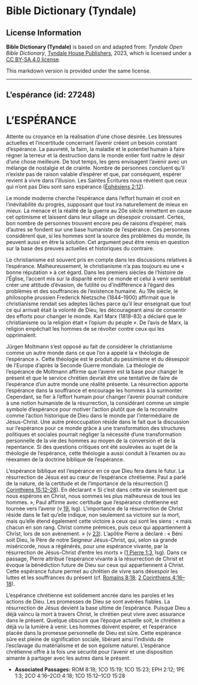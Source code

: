 # Bible Dictionary (Tyndale)

## License Information

**Bible Dictionary (Tyndale)** is based on and adapted from: _Tyndale Open Bible Dictionary_, [Tyndale House Publishers](https://tyndaleopenresources.com/), 2023, which is licensed under a [CC BY-SA 4.0 license](https://creativecommons.org/licenses/by-sa/4.0/legalcode.en).

This markdown version is provided under the same license.



--------------------------------

## L’espérance (id: 27248)

L’ESPÉRANCE
===========

Attente ou croyance en la réalisation d’une chose désirée. Les blessures actuelles et l’incertitude concernant l’avenir créent un besoin constant d’espérance. La pauvreté, la faim, la maladie et le potentiel humain à faire régner la terreur et la destruction dans le monde entier font naitre le désir d’une chose meilleure. De tout temps, les gens envisagent l’avenir avec un mélange de nostalgie et de crainte. Nombre de personnes concluent qu’il n’existe pas de raison valable d’espérer et que, par conséquent, espérer revient à vivre dans l’illusion. Les Saintes Écritures nous révèlent que ceux qui n’ont pas Dieu sont sans espérance ([Éphésiens 2:12](https://ref.ly/Eph2:12)).

Le monde moderne cherche l’espérance dans l’effort humain et croit en l’inévitabilité du progrès, supposant que tout ira naturellement de mieux en mieux. La menace et la réalité de la guerre au 20e siècle remettent en cause cet optimisme et laissent dans leur sillage un désespoir croissant. Certes, bon nombre de personnes trouvent encore peu de raisons d’espérer, mais d’autres se fondent sur une base humaniste de l’espérance. Ces personnes considèrent que, si les hommes sont la source des problèmes du monde, ils peuvent aussi en être la solution. Cet argument peut être remis en question sur la base des preuves actuelles et historiques du contraire.

Le christianisme est souvent pris en compte dans les discussions relatives à l’espérance. Malheureusement, le christianisme n’a pas toujours eu une « bonne réputation » à cet égard. Dans les premiers siècles de l’histoire de l’Église, l’accent mis sur la disparité entre ce monde et celui à venir semblait créer une attitude d’évasion, de futilité ou d’indifférence à l’égard des problèmes et des souffrances de l’existence humaine. Au 19e siècle, le philosophe prussien Frederick Nietzsche (1844–1900\) affirmait que le christianisme rendait ses adeptes lâches parce qu’il leur enseignait que tout ce qui arrivait était la volonté de Dieu, les décourageant ainsi de consentir des efforts pour changer le monde. Karl Marx (1818–83\) a déclaré que le christianisme ou la religion était « l’opium du peuple ». De l’avis de Marx, la religion empêchait les hommes de se révolter contre ceux qui les opprimaient.

Jürgen Moltmann s’est opposé au fait de considérer le christianisme comme un autre monde dans ce que l’on a appelé la « théologie de l’espérance ». Cette théologie est le produit du pessimisme et du désespoir de l’Europe d’après la Seconde Guerre mondiale. La théologie de l’espérance de Moltmann affirme que l’avenir est la base pour changer le présent et que le service chrétien devrait être une tentative de faire de l’espérance d’un autre monde une réalité présente. La résurrection apporte l’espérance dans la souffrance et encourage les hommes à la surmonter. Cependant, se fier à l’effort humain pour changer l’avenir pourrait conduire à une notion humaniste de la résurrection, la considérant comme un simple symbole d’espérance pour motiver l’action plutôt que de la reconnaitre comme l’action historique de Dieu dans le monde par l’intermédiaire de Jésus\-Christ. Une autre préoccupation réside dans le fait que la discussion sur l’espérance pour ce monde grâce à une transformation des structures politiques et sociales pourrait négliger la nécessité d’une transformation personnelle de la vie des hommes au moyen de la conversion et de la repentance. Si des questions critiques ont été soulevées au sujet de la théologie de l’espérance, cette théologie a aussi conduit à l’examen ou au réexamen de la doctrine biblique de l’espérance.

L’espérance biblique est l’espérance en ce que Dieu fera dans le futur. La résurrection de Jésus est au cœur de l’espérance chrétienne. Paul a parlé de la nature, de la certitude et de l’importance de la résurrection ([1 Corinthiens 15:12–28](https://ref.ly/1Cor15:12-1Cor15:28)). En déclarant « Si c’est dans cette vie seulement que nous espérons en Christ, nous sommes les plus malheureux de tous les hommes. », Paul affirme avec certitude que l’espérance chrétienne est tournée vers l’avenir (v [19](https://ref.ly/1Cor15:19), lsg). L’importance de la résurrection de Christ réside dans le fait qu’elle indique, non seulement sa victoire sur la mort, mais qu’elle étend également cette victoire à ceux qui sont les siens : « mais chacun en son rang. Christ comme prémices, puis ceux qui appartiennent à Christ, lors de son avènement. » (v [23](https://ref.ly/1Cor15:23)). L’apôtre Pierre a déclaré : « Béni soit Dieu, le Père de notre Seigneur Jésus\-Christ, qui, selon sa grande miséricorde, nous a régénérés, pour une espérance vivante, par la résurrection de Jésus\-Christ d’entre les morts » ([1 Pierre 1:3](https://ref.ly/1Pet1:3), lsg). Dans ce passage, Pierre attribue l’espérance vivante à la résurrection de Christ et évoque la bénédiction future de Dieu sur ceux qui appartiennent à Christ. Cette espérance future permet au chrétien de vivre sans désespoir les luttes et les souffrances du présent (cf. [Romains 8:18](https://ref.ly/Rom8:18); [2 Corinthiens 4:16–18](https://ref.ly/2Cor4:16-2Cor4:18)).

L’espérance chrétienne est solidement ancrée dans les paroles et les actions de Dieu. Les promesses de Dieu se sont avérées fiables. La résurrection de Jésus devient la base ultime de l’espérance. Puisque Dieu a déjà vaincu la mort à travers Christ, le chrétien peut vivre avec assurance dans le présent. Quelque obscure que l’époque actuelle soit, le chrétien a déjà vu la lumière à venir. Les hommes doivent espérer, et l’espérance placée dans la promesse personnelle de Dieu est sûre. Cette espérance sûre est pleine de signification sociale, libérant ainsi l’individu de l’esclavage du matérialisme et de son égoïsme naturel. L’espérance chrétienne offre à la fois une sécurité pour l’avenir et une disposition aimante à partager avec les autres dans le présent.

* **Associated Passages:** ROM 8:18; 1CO 15:19; 1CO 15:23; EPH 2:12; 1PE 1:3; 2CO 4:16–2CO 4:18; 1CO 15:12–1CO 15:28

